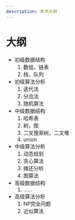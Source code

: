 ```yaml
---
description: 本书大纲
---
```


# 大纲

* 初级数据结构
  1. 数组，链表
  2. 栈，队列
* 初级算法分析
  1. 迭代法
  2. 分治法
  3. 随机算法
* 中级数据结构
  1. 哈希表
  2. 树，图
  3. 二叉搜索树，二叉堆
  4. union
* 中级算法分析
  1. 动态规划
  2. 贪心算法
  3. 摊还分析
  4. 图算法
* 高级数据结构
  1. ……
* 高级算法分析
  1. NP完全问题
  2. 近似算法
